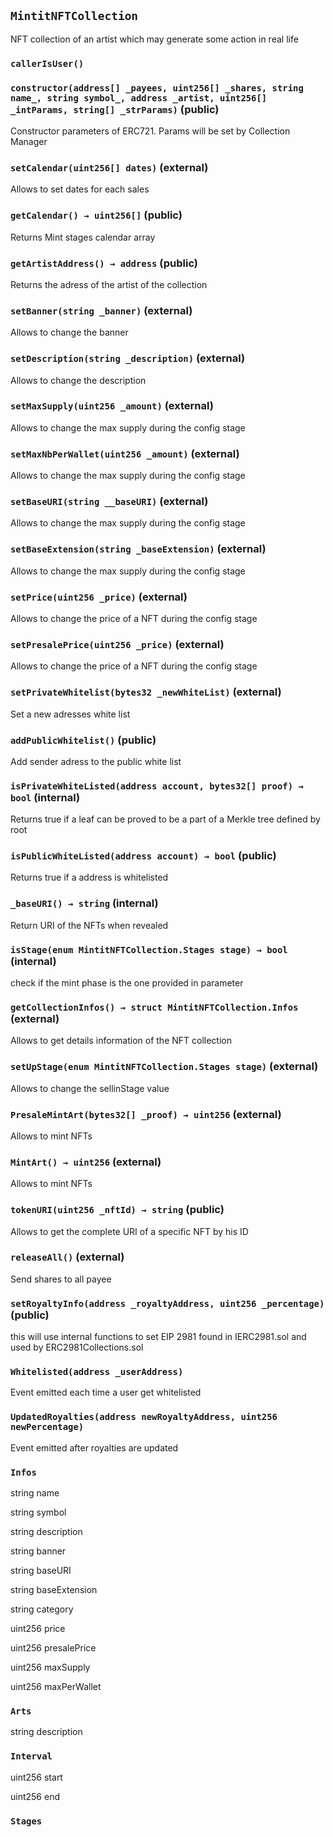 ## `MintitNFTCollection`

NFT collection of an artist which may generate some action in real life



### `callerIsUser()`






### `constructor(address[] _payees, uint256[] _shares, string name_, string symbol_, address _artist, uint256[] _intParams, string[] _strParams)` (public)

Constructor parameters of ERC721. Params will be set by Collection Manager



### `setCalendar(uint256[] dates)` (external)

Allows to set dates for each sales





### `getCalendar() → uint256[]` (public)

Returns Mint stages calendar array





### `getArtistAddress() → address` (public)

Returns the adress of the artist of the collection





### `setBanner(string _banner)` (external)

Allows to change the banner




### `setDescription(string _description)` (external)

Allows to change the description




### `setMaxSupply(uint256 _amount)` (external)

Allows to change the max supply during the config stage




### `setMaxNbPerWallet(uint256 _amount)` (external)

Allows to change the max supply during the config stage




### `setBaseURI(string __baseURI)` (external)

Allows to change the max supply during the config stage




### `setBaseExtension(string _baseExtension)` (external)

Allows to change the max supply during the config stage




### `setPrice(uint256 _price)` (external)

Allows to change the price of a NFT during the config stage




### `setPresalePrice(uint256 _price)` (external)

Allows to change the price of a NFT during the config stage




### `setPrivateWhitelist(bytes32 _newWhiteList)` (external)

Set a new adresses white list 





### `addPublicWhitelist()` (public)

Add sender adress to the public white list 





### `isPrivateWhiteListed(address account, bytes32[] proof) → bool` (internal)

Returns true if a leaf can be proved to be a part of a Merkle tree defined by root





### `isPublicWhiteListed(address account) → bool` (public)

Returns true if a address is whitelisted





### `_baseURI() → string` (internal)

Return URI of the NFTs when revealed





### `isStage(enum MintitNFTCollection.Stages stage) → bool` (internal)

check if the mint phase is the one provided in parameter





### `getCollectionInfos() → struct MintitNFTCollection.Infos` (external)

Allows to get details information of the NFT collection





### `setUpStage(enum MintitNFTCollection.Stages stage)` (external)

Allows to change the sellinStage value




### `PresaleMintArt(bytes32[] _proof) → uint256` (external)

Allows to mint NFTs





### `MintArt() → uint256` (external)

Allows to mint NFTs





### `tokenURI(uint256 _nftId) → string` (public)

Allows to get the complete URI of a specific NFT by his ID





### `releaseAll()` (external)

Send shares to all payee




### `setRoyaltyInfo(address _royaltyAddress, uint256 _percentage)` (public)

this will use internal functions to set EIP 2981
 found in IERC2981.sol and used by ERC2981Collections.sol





### `Whitelisted(address _userAddress)`

Event emitted each time a user get whitelisted



### `UpdatedRoyalties(address newRoyaltyAddress, uint256 newPercentage)`

Event emitted after royalties are updated




### `Infos`


string name


string symbol


string description


string banner


string baseURI


string baseExtension


string category


uint256 price


uint256 presalePrice


uint256 maxSupply


uint256 maxPerWallet


### `Arts`


string description


### `Interval`


uint256 start


uint256 end



### `Stages`




















